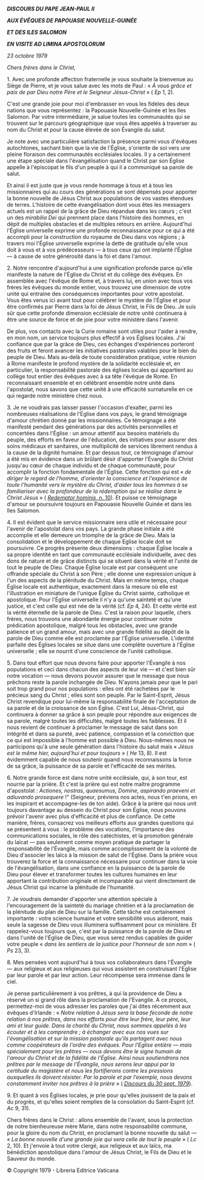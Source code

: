 ***DISCOURS DU PAPE JEAN-PAUL II***

***AUX ÉVÊQUES DE PAPOUASIE NOUVELLE-GUINÉE***

***ET DES ILES SALOMON***

***EN VISITE AD LIMINA APOSTOLORUM***

*23 octobre 1979*

*Chers frères dans le Christ,*

1. Avec une profonde affection fraternelle je vous souhaite la bienvenue au Siège de Pierre, et je vous salue avec les mots de Paul : « *À vous grâce et paix de par Dieu notre Père et le Seigneur Jésus-Christ* » ( *Ep* 1, 2).

C'est une grande joie pour moi d'embrasser en vous les fidèles des deux nations que vous représentez : la Papouasie Nouvelle-Guinée et les Iles Salomon. Par votre intermédiaire, je salue toutes les communautés qui se trouvent sur le parcours géographique que vous êtes appelés à traverser au nom du Christ et pour la cause élevée de son Évangile du salut.

Je note avec une particulière satisfaction la présence parmi vous d'évêques autochtones, sachant bien que la vie de l'Église, s'oriente de soi vers une pleine floraison des communautés ecclésiales locales. Il y a certainement une étape spéciale dans l'évangélisation quand le Christ par son Église appelle à l'épiscopat le fils d'un peuple à qui il a communiqué sa parole de salut.

Et ainsi il est juste que je vous rende hommage à tous et à tous les missionnaires qui au cours des générations se sont dépensés pour apporter la bonne nouvelle de Jésus Christ aux populations de vos vastes étendues de terres. L'histoire de cette évangélisation dont vous êtes les messagers actuels est un rappel de la grâce de Dieu répandue dans les cœurs ; c'est un des *mirabilia Dei* qui prennent place dans l'histoire des hommes, en dépit de multiples obstacles et de multiples retours en arrière. Aujourd'hui l'Église universelle exprime une profonde reconnaissance pour ce qui a été accompli pour la construction du royaume de Dieu dans vos régions ; à travers moi l'Église universelle exprime la dette de gratitude qu'elle vous doit à vous et à vos prédécesseurs — à tous ceux qui ont implanté l'Église — à cause de votre générosité dans la foi et dans l'amour.

2. Notre rencontre d'aujourd'hui a une signification profonde parce qu'elle manifeste la nature de l'Église du Christ et du collège des évêques. En assemblée avec l'évêque de Rome et, à travers lui, en union avec tous vos frères les évêques du monde entier, vous trouvez une dimension de votre unité qui entraine des conséquences importantes pour votre apostolat. Vous êtes venus ici avant tout pour célébrer le mystère de l'Église et pour être confirmés par Pierre dans la foi de Jésus Christ, le Fils de Dieu. Je suis sûr que cette profonde dimension ecclésiale de notre unité continuera à être une source de force et de joie pour votre ministère dans l'avenir.

De plus, vos contacts avec la Curie romaine sont utiles pour l'aider à rendre, en mon nom, un service toujours plus effectif à vos Églises locales. J'ai confiance que par la grâce de Dieu, ces échanges d'expériences porteront des fruits et feront avancer les initiatives pastorales valables pour le bien du peuple de Dieu. Mais au-delà de toute considération pratique, votre réunion à Rome manifeste le profond mystère de la solidarité ecclésiale et, en particulier, la responsabilité pastorale des églises locales qui appartient au collège tout entier des évêques avec à sa tête l'évêque de Rome. En reconnaissant ensemble et en célébrant ensemble notre unité dans l'apostolat, nous savons que cette unité à une efficacité surnaturelle en ce qui regarde notre ministère chez nous.

3. Je ne voudrais pas laisser passer l'occasion d'exalter, parmi les nombreuses réalisations de l'Église dans vos pays, le grand témoignage d'amour chrétien donné par les missionnaires. Ce témoignage a été manifesté pendant des générations par des activités personnelles et concertées dans l'Église : un amour attentif aux besoins matériels du peuple, des efforts en faveur de l'éducation, des initiatives pour assurer des soins médicaux et sanitaires, une multiplicité de services librement rendus à la cause de la dignité humaine. Et par dessus tout, ce témoignage d'amour a été mis en évidence dans un brûlant désir d'apporter l'Évangile du Christ jusqu'au cœur de chaque individu et de chaque communauté, pour accomplir la fonction fondamentale de l'Église. Cette fonction qui est « *de diriger le regard de l'homme, d'orienter la conscience et l'expérience de toute l'humanité vers le mystère du Christ, d'aider tous les hommes à se familiariser avec la profondeur de la rédemption qui se réalise dans le Christ Jésus* » ( [*Redemptor hominis*, n. 10](http://www.vatican.va/edocs/FRA0077/__P3.HTM)). Et puisse ce témoignage d'amour se poursuivre toujours en Papouasie Nouvelle Guinée et dans les Iles Salomon.

4. Il est évident que le service missionnaire sera utile et nécessaire pour l'avenir de l'apostolat dans vos pays. La grande phase initiale a été accomplie et elle demeure un triomphe de la grâce de Dieu. Mais la consolidation et le développement de chaque Eglise locale doit se poursuivre. Ce progrès présente deux dimensions : chaque Église locale a sa propre identité en tant que communauté ecclésiale individuelle, avec des dons de nature et de grâce distincts qui se situent dans la vérité et l'unité de tout le peuple de Dieu. Chaque Église locale est par conséquent une offrande spéciale du Christ à son Père ; elle donne une expression unique à l'un des aspects de la plénitude du Christ. Mais en même temps, chaque Église locale est authentique, exactement dans la mesure où elle est l'illustration en miniature de l'unique Église du Christ sainte, catholique et apostolique. Pour l'Église universelle il n'y a qu'une sainteté et qu'une justice, et c'est celle qui est née de la vérité (cf. *Ep* 4, 24). Et cette vérité est la vérité éternelle de la parole de Dieu. C'est la raison pour laquelle, chers frères, nous trouvons une abondante énergie pour continuer notre prédication apostolique, malgré tous les obstacles, avec une grande patience et un grand amour, mais avec une grande fidélité au dépôt de la parole de Dieu comme elle est proclamée par l'Église universelle. L'identité parfaite des Églises locales se situe dans une complète ouverture à l'Église universelle ; elle se nourrit d'une conscience de l'unité catholique.

5. Dans tout effort que nous devons faire pour apporter l'Évangile à nos populations et ceci dans chacun des aspects de leur vie — et c'est bien sûr notre vocation — nous devons pouvoir assurer que le message que nous prêchons reste la parole inchangée de Dieu. N'ayons jamais peur que le pari soit trop grand pour nos populations : elles ont été rachetées par le précieux sang du Christ ; elles sont son peuple. Par le Saint-Esprit, Jésus Christ revendique pour lui-même la responsabilité finale de l'acceptation de sa parole et de la croissance de son Église. C'est Lui, Jésus-Christ, qui continuera à donner sa grâce à son peuple pour répondre aux exigences de sa parole, malgré toutes les difficultés, malgré toutes les faiblesses. Et il nous revient de continuer à proclamer le message de salut dans son intégrité et dans sa pureté, avec patience, compassion et la conviction que ce qui est impossible à l'homme est possible à Dieu. Nous-mêmes nous ne participons qu'à une seule génération dans l'histoire du salut mais « *Jésus est le même hier, aujourd'hui et pour toujours* » ( *He* 13, 8). Il est évidemment capable de nous soutenir quand nous reconnaissons la force de sa grâce, la puissance de sa parole et l'efficacité de ses mérites.

6. Notre grande force est dans notre unité ecclésiale, qui, à son tour, est nourrie par la prière. Et c'est la prière qui est notre maître programme d'apostolat : *Actiones, nostras, quaesumus, Domine, aspirando praeveni et adiuvando prosequere* !" (Seigneur, préviens nos actes, nous t'en prions, en les inspirant et accompagne-les de ton aide). Grâce à la prière qui nous unit toujours davantage au dessein du Christ pour son Église, nous pouvons prévoir l'avenir avec plus d'efficacité et plus de confiance. De cette manière, frères, consacrez vos meilleurs efforts aux grandes questions qui se présentent à vous : le problème des vocations, l'importance des communications sociales, le rôle des catéchistes, et la promotion générale du laïcat — pas seulement comme moyen pratique de partager la responsabilité de l'Évangile, mais comme accomplissement de la volonté de Dieu d'associer les laïcs à la mission de salut de l'Église. Dans la prière vous trouverez la force et la connaissance nécessaire pour continuer dans la voie de l'évangélisation, dans une confiance en la puissance de la parole de Dieu pour élever et transformer toutes les cultures humaines en leur apportant la contribution originale et incomparable qui vient directement de Jésus Christ qui incarne la plénitude de l'humanité.

7. Je voudrais demander d'apporter une attention spéciale à l'encouragement de la sainteté du mariage chrétien et à la proclamation de la plénitude du plan de Dieu sur la famille. Cette tâche est certainement importante : votre science humaine et votre sensibilité vous aideront, mais seule la sagesse de Dieu vous illuminera suffisamment pour ce ministère. Et rappelez-vous toujours que, c'est par la puissance de la parole de Dieu et dans l'unité de l'Église de Dieu, que vous serez rendus capables de guider votre peuple « *dans les sentiers de la justice pour l'honneur de son nom* » ( *Ps* 23, 3).

8. Mes pensées vont aujourd'hui à tous vos collaborateurs dans l'Évangile — aux religieux et aux religieuses qui vous assistent en construisant l'Eglise par leur parole et par leur action. Leur récompense sera immense dans le ciel.

Je pense particulièrement à vos prêtres, à qui la providence de Dieu a réservé un si grand rôle dans la proclamation de l'Evangile. A ce propos, permettez-moi de vous adresser les paroles que j'ai dites récemment aux évêques d'Irlande : « *Notre relation à Jésus sera la base féconde de notre relation à nos prêtres, dans nos efforts pour être leur frère, leur père, leur ami et leur guide. Dans la charité du Christ, nous sommes appelés à les écouter et à les comprendre ; à échanger avec eux nos vues sur l'évangélisation et sur la mission pastorale qu'ils partagent avec nous comme coopérateurs de l'ordre des évêques. Pour l'Eglise entière — mais spécialement pour les prêtres — nous devons être le signe humain de l'amour du Christ et de la fidélité de l'Église. Ainsi nous soutiendrons nos prêtres par le message de l'Évangile, nous serons leur appui par la certitude du magistère et nous les fortifierons contre les pressions auxquelles ils doivent résister. Par la parole et par l'exemple, nous devons constamment inviter nos prêtres à la prière* » ( *[Discours du 30 sept. 1979](http://www.vatican.va/holy_father/john_paul_ii/speeches/1979/september/documents/hf_jp-ii_spe_19790930_irlanda-knock-vescovi_fr.html)*).

9. Et quant à vos Églises locales, je prie pour qu'elles jouissent de la paix et du progrès, et qu'elles soient remplies de la consolation du Saint-Esprit (cf. *Ac* 9, 31).

Chers frères dans le Christ : allons ensemble de l'avant, sous la protection de notre bienheureuse mère Marie, dans notre responsabilité commune, pour la gloire du nom du Christ, en proclamant la bonne nouvelle du salut — « *La bonne nouvelle d'une grande joie qui sera celle de tout le peuple* » ( *Lc* 2, 10). Et j'envoie à tout votre clergé, aux religieux et aux laïcs, ma bénédiction apostolique dans l'amour de Jésus Christ, le Fils de Dieu et le Sauveur du monde.

© Copyright 1979 - Libreria Editrice Vaticana